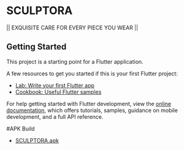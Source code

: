 # SCULPTORA

|| EXQUISITE CARE FOR EVERY PIECE YOU WEAR ||

## Getting Started

This project is a starting point for a Flutter application.

A few resources to get you started if this is your first Flutter project:

- [Lab: Write your first Flutter app](https://docs.flutter.dev/get-started/codelab)
- [Cookbook: Useful Flutter samples](https://docs.flutter.dev/cookbook)

For help getting started with Flutter development, view the
[online documentation](https://docs.flutter.dev/), which offers tutorials,
samples, guidance on mobile development, and a full API reference.

#APK Build

- [SCULPTORA.apk](https://github.com/Naveen7300/SCULPTORA/blob/main/app-release.apk)
